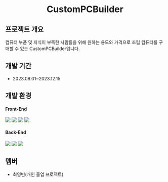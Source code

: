 <div align="center">
<h1>CustomPCBuilder</h1>
</div>

## 프로젝트 개요
컴퓨터 부품 및 지식이 부족한 사람들을 위해 원하는 용도와 가격으로 조립 컴퓨터를 구매할 수 있는 CustomPCBuilder입니다.

## 개발 기간
* 2023.08.01~2023.12.15

## 개발 환경
#### Front-End

<img src="https://img.shields.io/badge/html5-E34F26?style=for-the-badge&logo=html5&logoColor=white"> <img src="https://img.shields.io/badge/css-1572B6?style=for-the-badge&logo=css3&logoColor=white"> <img src="https://img.shields.io/badge/javascript-F7DF1E?style=for-the-badge&logo=javascript&logoColor=black"> <img src="https://img.shields.io/badge/react-61DAFB?style=for-the-badge&logo=react&logoColor=black"> 
#### Back-End

<img src="https://img.shields.io/badge/node.js-339933?style=for-the-badge&logo=Node.js&logoColor=white"> <img src="https://img.shields.io/badge/django-092E20?style=for-the-badge&logo=django&logoColor=white"> <img src="https://img.shields.io/badge/mysql-4479A1?style=for-the-badge&logo=mysql&logoColor=white">

## 멤버
* 최영빈(개인 졸업 프로젝트)
